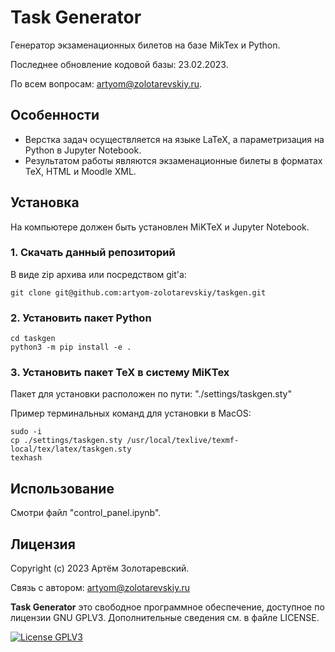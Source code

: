 Task Generator
===========

Генератор экзаменационных билетов на базе MikTex и Python.

Последнее обновление кодовой базы: 23.02.2023.

По всем вопросам: artyom@zolotarevskiy.ru.

Особенности
----------
- Верстка задач осуществляется на языке LaTeX, а параметризация на Python в Jupyter Notebook.
- Результатом работы являются экзаменационные билеты в форматах TeX, HTML и Moodle XML.

Установка
----------

На компьютере должен быть установлен MiKTeX и Jupyter Notebook. 

### 1. Скачать данный репозиторий
В виде zip архива или посредством git'а:

```
git clone git@github.com:artyom-zolotarevskiy/taskgen.git
```

### 2. Установить пакет Python

```
cd taskgen
python3 -m pip install -e .
```

### 3. Установить пакет TeX в систему MiKTex
Пакет для установки расположен по пути: "./settings/taskgen.sty"

Пример терминальных команд для установки в MacOS:
```
sudo -i
cp ./settings/taskgen.sty /usr/local/texlive/texmf-local/tex/latex/taskgen.sty
texhash
```



Использование
----------
Смотри файл "control_panel.ipynb".



Лицензия
-------

Copyright (c) 2023 Артём Золотаревский.

Связь с автором: artyom@zolotarevskiy.ru

**Task Generator** это свободное программное обеспечение, доступное по лицензии GNU GPLV3. Дополнительные
сведения см. в файле LICENSE.

[![License GPLV3](http://img.shields.io/badge/license-GPLV3-green.svg?style=flat)](https://github.com/metrazlot/taskgen/blob/main/LICENSE)
